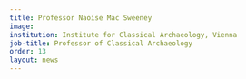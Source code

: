 ```yaml
---
title: Professor Naoíse Mac Sweeney
image:
institution: Institute for Classical Archaeology, Vienna
job-title: Professor of Classical Archaeology
order: 13
layout: news
---
```

